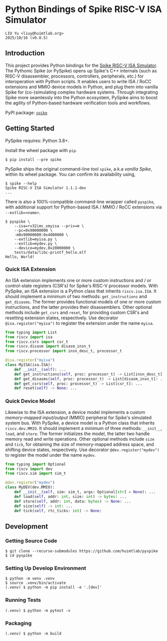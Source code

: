 # Python Bindings of Spike RISC-V ISA Simulator

```text
LIU Yu <liuy@huimtlab.org>
2025/10/16 (v0.0.5)
```

## Introduction

This project provides Python bindings for the [Spike RISC-V ISA Simulator](https://github.com/riscv-software-src/riscv-isa-sim). The Pythonic Spike (or PySpike) opens up Spike's C++ internals (such as RISC-V disassembler, processors, controllers, peripherals, etc.) for interoperation with Python scripts. It enables users to write ISA / RoCC extensions and MMIO device models in Python, and plug them into vanilla Spike for (co-)simulating complex hardware systems. Through integrating Spike more seamlessly into the Python ecosystem, PySpike aims to boost the agility of Python-based hardware verification tools and workflows.

PyPI package: [`spike`](https://pypi.org/project/spike/)


## Getting Started

PySpike requires: Python 3.8+.

Install the wheel package with `pip`.

```shell
$ pip install --pre spike
```

PySpike ships the original command-line tool `spike`, a.k.a *vanilla Spike*, within its wheel package. You can confirm its availability using,

```shell
$ spike --help
Spike RISC-V ISA Simulator 1.1.1-dev
...
```

There is also a 100%-compatible command-line wrapper called `pyspike`, with additional support for Python-based ISA / MMIO / RoCC extensions via `--extlib=<name>`.

```shell
$ pyspike \
    --isa=rv32imc_xmyisa --priv=m \
    --pc=0x90000000 \
    -m0x90000000:0x4000000 \
    --extlib=myisa.py \
    --extlib=mydev.py \
    --device=mydev,0x20000000 \
    tests/data/libc-printf_hello.elf
Hello, World!
```

### Quick ISA Extension

An ISA extension implements one or more custom instructions and / or control-state registers (CSR's) for Spike's RISC-V processor models. With PySpike, an ISA extension is a Python class that inherits `riscv.isa.ISA`. It should implement a minimum of two methods: `get_instructions` and `get_disasms`. The former provides functional models of one or more custom instructions, and the latter provides their disassemblers. Other optional methods include `get_csrs` and `reset`, for providing custom CSR's and resetting extension states, respectively. Use decorator `@isa.register("myisa")` to register the extension under the name `myisa`.

```python
from typing import List
from riscv import isa
from riscv.csrs import csr_t
from riscv.disasm import disasm_insn_t
from riscv.processor import insn_desc_t, processor_t

@isa.register("myisa")
class MyISA(isa.ISA):
    def __init__(self): ...
    def get_instructions(self, proc: processor_t) -> List[insn_desc_t]: ...
    def get_disasms(self, proc: processor_t) -> List[disasm_insn_t]: ...
    def get_csrs(self, proc: processor_t) -> List[csr_t]: ...
    def reset(self) -> None: ...
```

### Quick Device Model

Likewise to the ISA extension, a device model implements a custom *memory-mapped input/output* (MMIO) peripheral for Spike's simulated system bus. With PySpike, a device model is a Python class that inherits `riscv.dev.MMIO`. It should implement a minimum of three methods: `__init__`, `load`, and `store`. The former initializes the model, the latter two handle memory read and write operations. Other optional methods include `size` and `tick`, for obtaining the size of memory-mapped address space, and shifting device states, respectively. Use decorator `@dev.register("mydev")` to register the model under the name `mydev`.

```python
from typing import Optional
from riscv import dev
from riscv.sim import sim_t

@dev.register("mydev")
class MyDEV(dev.MMIO):
    def __init__(self, sim: sim_t, args: Optional[str] = None): ...
    def load(self, addr: int, size: int) -> bytes: ...
    def store(self, addr: int, data: bytes) -> None: ...
    def size(self) -> int: ...
    def tick(self, rtc_ticks: int) -> None:
```

## Development

### Getting Source Code

```shell
$ git clone --recurse-submodules https://github.com/huimtlab/pyspike
$ cd pyspike
```

### Setting Up Develop Environment

```shell
$ python -m venv .venv
$ source .venv/bin/activate
(.venv) $ python -m pip install -e '.[dev]'
```

### Running Tests

```shell
(.venv) $ python -m pytest -v
```

### Packaging

```shell
(.venv) $ python -m build
```
